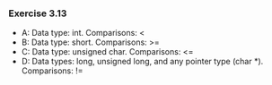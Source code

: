 ### Exercise 3.13
- A: Data type: int. Comparisons: <
- B: Data type: short. Comparisons: >=
- C: Data type: unsigned char. Comparisons: <=
- D: Data types: long, unsigned long, and any pointer type (char *). Comparisons: !=
